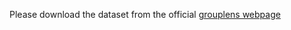 Please download the dataset from the official [grouplens webpage](https://files.grouplens.org/datasets/movielens/ml-1m.zip)